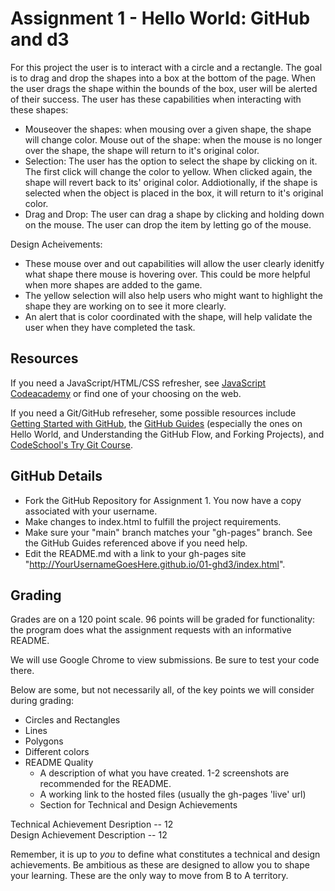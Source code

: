 Assignment 1 - Hello World: GitHub and d3  
===

For this project the user is to interact with a circle and a rectangle. The goal is to drag and drop the shapes into a box at the bottom of the page. When the user drags the shape within the bounds of the box, user will be alerted of their success.
The user has these capabilities when interacting with these shapes:
 - Mouseover the shapes: when mousing over a given shape, the shape will change color. Mouse out of the shape: when the mouse is no longer over the shape, the shape will return to it's original color. 
 - Selection: The user has the option to select the shape by clicking on it. The first click will change the color to yellow. When clicked again, the shape will revert back to its' original color. Addiotionally, if the shape is selected when the object is placed in the box, it will return to it's original color. 
 - Drag and Drop: The user can drag a shape by clicking and holding down on the mouse. The user can drop the item by letting go of the mouse.
 
Design Acheivements:
- These mouse over and out capabilities will allow the user clearly idenitfy what shape there mouse is hovering over. This could be more helpful when more shapes are added to the game. 
- The yellow selection will also help users who might want to highlight the shape they are working on to see it more clearly.
- An alert that is color coordinated with the shape, will help validate the user when they have completed the task. 

Resources
---

If you need a JavaScript/HTML/CSS refresher, see [JavaScript Codeacademy](https://www.codecademy.com/en/tracks/javascript) or find one of your choosing on the web.

If you need a Git/GitHub refreseher, some possible resources include [Getting Started with GitHub](https://help.github.com/categories/bootcamp/), the [GitHub Guides](https://guides.github.com/) (especially the ones on Hello World, and Understanding the GitHub Flow, and Forking Projects), and [CodeSchool's Try Git Course](https://www.codeschool.com/courses/try-git).


GitHub Details
---

- Fork the GitHub Repository for Assignment 1. You now have a copy associated with your username.
- Make changes to index.html to fulfill the project requirements. 
- Make sure your "main" branch matches your "gh-pages" branch. See the GitHub Guides referenced above if you need help.
- Edit the README.md with a link to your gh-pages site "http://YourUsernameGoesHere.github.io/01-ghd3/index.html".



Grading
---

Grades are on a 120 point scale. 
96 points will be graded for functionality: the program does what the assignment requests with an informative README. 

We will use Google Chrome to view submissions. 
Be sure to test your code there.

Below are some, but not necessarily all, of the key points we will consider during grading:

- Circles and Rectangles  
- Lines  
- Polygons  
- Different colors  
- README Quality
    - A description of what you have created. 1-2 screenshots are recommended for the README.  
    - A working link to the hosted files (usually the gh-pages 'live' url)  
    - Section for Technical and Design Achievements

Technical Achievement Desription -- 12  
Design Achievement Description -- 12

Remember, it is up to *you* to define what constitutes a technical and design achievements.
Be ambitious as these are designed to allow you to shape your learning.
These are the only way to move from B to A territory.

